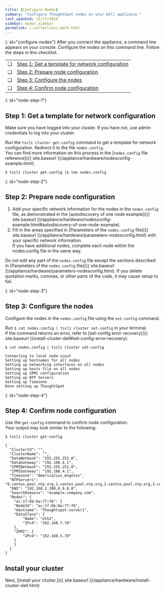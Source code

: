 ```yaml
---
title: [Configure Nodes]
summary: "Configure ThoughtSpot nodes on your Dell appliance."
last_updated: 12/17/2019
sidebar: mydoc_sidebar
permalink: /:collection/:path.html
---
```

{: id="configure-nodes"}
After you connect the appliance, a command line appears on your console. Configure the nodes on this command line. Follow the steps in this checklist.

<table>
  <tr>
    <td>&#10063;</td>
    <td><a href="configure-nodes-dell#node-step-1">Step 1: Get a template for network configuration</a></td>
  </tr>
  <tr>
    <td>&#10063;</td>
    <td><a href="configure-nodes-dell#node-step-2">Step 2: Prepare node configuration</a></td>
  </tr>
  <tr>
    <td>&#10063;</td>
    <td><a href="configure-nodes-dell#node-step-3">Step 3: Configure the nodes</a></td>
  </tr>
  <tr>
    <td>&#10063;</td>
    <td><a href="configure-nodes-dell#node-step-4">Step 4: Confirm node configuration</a></td>
  </tr>
</table>

{: id="node-step-1"}
## Step 1: Get a template for network configuration
Make sure you have logged into your cluster. If you have not, use admin credentials to log into your cluster.

Run the `tscli cluster get-config` command to get a template for network configuration. Redirect it to the file `nodes.config`.<br>
You can find more information on this process in the [`nodes.config` file reference]({{ site.baseurl }}/appliance/hardware/nodesconfig-example.html).

    $ tscli cluster get-config |& tee nodes.config

{: id="node-step-2"}
## Step 2: Prepare node configuration
1. Add your specific network information for the nodes in the `nodes.config` file, as demonstrated in the [autodiscovery of one node example]({{ site.baseurl }}/appliance/hardware/nodesconfig-example.html#autodiscovery-of-one-node-example).
2. Fill in the areas specified in [Parameters of the `nodes.config` file]({{ site.baseurl }}/appliance/hardware/parameters-nodesconfig.html) with your specific network information.<br>
If you have additional nodes, complete each node within the nodes.config file in the same way.

Do not edit any part of the `nodes.config` file except the sections described in [Parameters of the `nodes.config` file]({{ site.baseurl }}/appliance/hardware/parameters-nodesconfig.html). If you delete quotation marks, commas, or other parts of the code, it may cause setup to fail.

{: id="node-step-3"}
## Step 3: Configure the nodes
Configure the nodes in the `nodes.config` file using the `set-config` command.

Run `$ cat nodes.config | tscli cluster set-config` in your terminal.<br>
If the command returns an error, refer to [set-config error recovery]({{ site.baseurl }}install-cluster-dell#set-config-error-recovery).<br>
```
$ cat nodes.config | tscli cluster set-config

Connecting to local node-scout
Setting up hostnames for all nodes
Setting up networking interfaces on all nodes
Setting up hosts file on all nodes
Setting up IPMI configuration
Setting up NTP Servers
Setting up Timezone
Done setting up ThoughtSpot
```

{: id="node-step-4"}
## Step 4: Confirm node configuration
Use the `get-config` command to confirm node configuration.<br>
Your output may look similar to the following:
```
$ tscli cluster get-config

{
  "ClusterId": "",
  "ClusterName": "",
  "DataNetmask": "255.255.252.0",
  "DataGateway": "192.168.4.1",
  "IPMINetmask": "255.255.252.0",
  "IPMIGateway": "192.168.4.1",
  "Timezone": "America/Los_Angeles",
  "NTPServers": "0.centos.pool.ntp.org,1.centos.pool.ntp.org,2.centos.pool.ntp.org,3.centos.pool.ntp.org",
  "DNS": "192.168.2.200,8.8.8.8",
  "SearchDomains": "example.company.com",
  "Nodes": {
	"ac:1f:6b:8a:77:f6": {
  	"NodeId": "ac:1f:6b:8a:77:f6",
  	"Hostname": "Thoughtspot-server1",
  	"DataIface": {
    	"Name": "eth2",
    	"IPv4": "192.168.7.70"
  	},
  	"IPMI": {
    	"IPv4": "192.168.5.70"
  	}
	}
  }
}
```

## Install your cluster
Next, [install your cluster.]({{ site.baseurl }}/appliance/hardware/install-cluster-dell.html)
